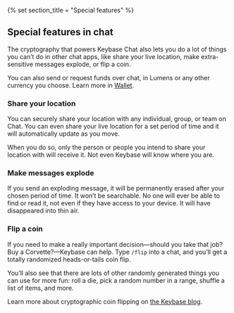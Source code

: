 {% set section_title = "Special features" %}
## Special features in chat
 The cryptography that powers Keybase Chat also lets you do a lot of things you can’t do in other chat apps, like share your live location, make extra-sensitive messages explode, or flip a coin. 

You can also send or request funds over chat, in Lumens or any other currency you choose. Learn more in [Wallet](/wallet).

### Share your location
You can securely share your location with any individual, group, or team on Chat. You can even share your live location for a set period of time and it will automatically update as you move. 

When you do so, only the person or people you intend to share your location with will receive it. Not even Keybase will know where you are. 

### Make messages explode
If you send an exploding message, it will be permanently erased after your chosen period of time. It won’t be searchable. No one will ever be able to find or read it, not even if they have access to your device. It will have disappeared into thin air.

### Flip a coin
If you need to make a really important decision—should you take that job? Buy a Corvette?—Keybase can help. Type `/flip` into a chat, and you’ll get a totally randomized heads-or-tails coin flip. 

You’ll also see that there are lots of other randomly generated things you can use for more fun: roll a die, pick a random number in a range, shuffle a list of items, and more. 

Learn more about cryptographic coin flipping on [the Keybase blog](https://keybase.io/blog/cryptographic-coin-flipping).



